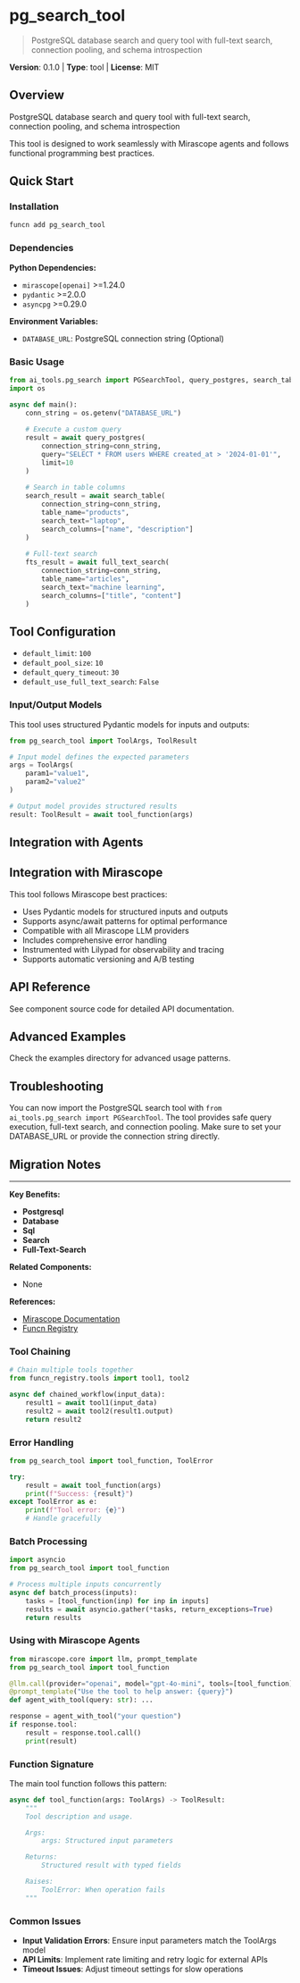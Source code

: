 # pg_search_tool
> PostgreSQL database search and query tool with full-text search, connection pooling, and schema introspection

**Version**: 0.1.0 | **Type**: tool | **License**: MIT

## Overview

PostgreSQL database search and query tool with full-text search, connection pooling, and schema introspection

This tool is designed to work seamlessly with Mirascope agents and follows functional programming best practices.

## Quick Start

### Installation

```bash
funcn add pg_search_tool
```

### Dependencies

**Python Dependencies:**

- `mirascope[openai]` >=1.24.0
- `pydantic` >=2.0.0
- `asyncpg` >=0.29.0

**Environment Variables:**

- `DATABASE_URL`: PostgreSQL connection string (Optional)

### Basic Usage

```python
from ai_tools.pg_search import PGSearchTool, query_postgres, search_table
import os

async def main():
    conn_string = os.getenv("DATABASE_URL")
    
    # Execute a custom query
    result = await query_postgres(
        connection_string=conn_string,
        query="SELECT * FROM users WHERE created_at > '2024-01-01'",
        limit=10
    )
    
    # Search in table columns
    search_result = await search_table(
        connection_string=conn_string,
        table_name="products",
        search_text="laptop",
        search_columns=["name", "description"]
    )
    
    # Full-text search
    fts_result = await full_text_search(
        connection_string=conn_string,
        table_name="articles",
        search_text="machine learning",
        search_columns=["title", "content"]
    )
```

## Tool Configuration

- `default_limit`: `100`
- `default_pool_size`: `10`
- `default_query_timeout`: `30`
- `default_use_full_text_search`: `False`

### Input/Output Models

This tool uses structured Pydantic models for inputs and outputs:

```python
from pg_search_tool import ToolArgs, ToolResult

# Input model defines the expected parameters
args = ToolArgs(
    param1="value1",
    param2="value2"
)

# Output model provides structured results
result: ToolResult = await tool_function(args)
```

## Integration with Agents

## Integration with Mirascope

This tool follows Mirascope best practices:

- Uses Pydantic models for structured inputs and outputs
- Supports async/await patterns for optimal performance
- Compatible with all Mirascope LLM providers
- Includes comprehensive error handling
- Instrumented with Lilypad for observability and tracing
- Supports automatic versioning and A/B testing

## API Reference

See component source code for detailed API documentation.

## Advanced Examples

Check the examples directory for advanced usage patterns.

## Troubleshooting

You can now import the PostgreSQL search tool with `from ai_tools.pg_search import PGSearchTool`. The tool provides safe query execution, full-text search, and connection pooling. Make sure to set your DATABASE_URL or provide the connection string directly.

## Migration Notes

---

**Key Benefits:**

- **Postgresql**
- **Database**
- **Sql**
- **Search**
- **Full-Text-Search**

**Related Components:**

- None

**References:**

- [Mirascope Documentation](https://mirascope.com)
- [Funcn Registry](https://github.com/funcn-ai/funcn)

### Tool Chaining

```python
# Chain multiple tools together
from funcn_registry.tools import tool1, tool2

async def chained_workflow(input_data):
    result1 = await tool1(input_data)
    result2 = await tool2(result1.output)
    return result2
```

### Error Handling

```python
from pg_search_tool import tool_function, ToolError

try:
    result = await tool_function(args)
    print(f"Success: {result}")
except ToolError as e:
    print(f"Tool error: {e}")
    # Handle gracefully
```

### Batch Processing

```python
import asyncio
from pg_search_tool import tool_function

# Process multiple inputs concurrently
async def batch_process(inputs):
    tasks = [tool_function(inp) for inp in inputs]
    results = await asyncio.gather(*tasks, return_exceptions=True)
    return results
```

### Using with Mirascope Agents

```python
from mirascope.core import llm, prompt_template
from pg_search_tool import tool_function

@llm.call(provider="openai", model="gpt-4o-mini", tools=[tool_function])
@prompt_template("Use the tool to help answer: {query}")
def agent_with_tool(query: str): ...

response = agent_with_tool("your question")
if response.tool:
    result = response.tool.call()
    print(result)
```

### Function Signature

The main tool function follows this pattern:

```python
async def tool_function(args: ToolArgs) -> ToolResult:
    """
    Tool description and usage.

    Args:
        args: Structured input parameters

    Returns:
        Structured result with typed fields

    Raises:
        ToolError: When operation fails
    """
```

### Common Issues

- **Input Validation Errors**: Ensure input parameters match the ToolArgs model
- **API Limits**: Implement rate limiting and retry logic for external APIs
- **Timeout Issues**: Adjust timeout settings for slow operations
